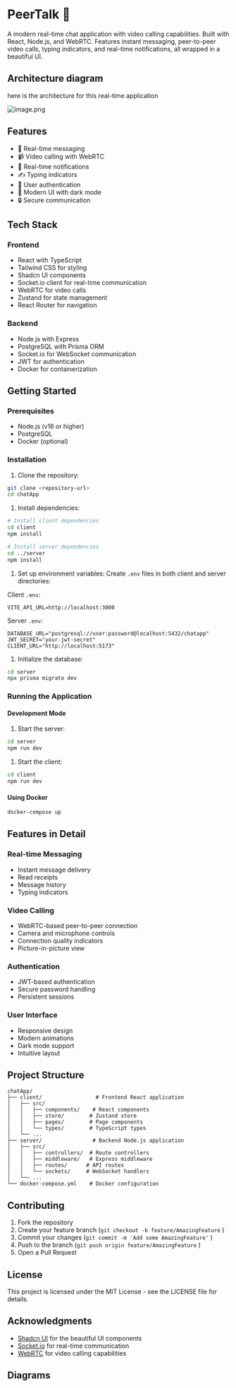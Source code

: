 # PeerTalk 🌊
A modern real-time chat application with video calling capabilities. Built with React, Node.js, and WebRTC. Features instant messaging, peer-to-peer video calls, typing indicators, and real-time notifications, all wrapped in a beautiful UI.



## Architecture diagram
here is the architecture for this real-time application

![image.png](/.eraser/CLPp4DSYp6TvIttDBWvK___YuNASsjaCBgl2BKNG3p5hFCJeI83___athjQmR83qNok8TZhEaKx.png "image.png")

## Features
- 💬 Real-time messaging
- 📹 Video calling with WebRTC
- 🔔 Real-time notifications
- ✍️ Typing indicators
- 👤 User authentication
- 🎨 Modern UI with dark mode
- 🔒 Secure communication
## Tech Stack
### Frontend
- React with TypeScript
- Tailwind CSS for styling
- Shadcn UI components
- Socket.io client for real-time communication
- WebRTC for video calls
- Zustand for state management
- React Router for navigation
### Backend
- Node.js with Express
- PostgreSQL with Prisma ORM
- Socket.io for WebSocket communication
- JWT for authentication
- Docker for containerization
## Getting Started
### Prerequisites
- Node.js (v16 or higher)
- PostgreSQL
- Docker (optional)
### Installation
1. Clone the repository:
```bash
git clone <repository-url>
cd chatApp
```
1. Install dependencies:
```bash
# Install client dependencies
cd client
npm install

# Install server dependencies
cd ../server
npm install
```
1. Set up environment variables:
Create `.env` files in both client and server directories:

Client `.env`:

```env
VITE_API_URL=http://localhost:3000
```
Server `.env`:

```env
DATABASE_URL="postgresql://user:password@localhost:5432/chatapp"
JWT_SECRET="your-jwt-secret"
CLIENT_URL="http://localhost:5173"
```
1. Initialize the database:
```bash
cd server
npx prisma migrate dev
```
### Running the Application
#### Development Mode
1. Start the server:
```bash
cd server
npm run dev
```
1. Start the client:
```bash
cd client
npm run dev
```
#### Using Docker
```bash
docker-compose up
```
## Features in Detail
### Real-time Messaging
- Instant message delivery
- Read receipts
- Message history
- Typing indicators
### Video Calling
- WebRTC-based peer-to-peer connection
- Camera and microphone controls
- Connection quality indicators
- Picture-in-picture view
### Authentication
- JWT-based authentication
- Secure password handling
- Persistent sessions
### User Interface
- Responsive design
- Modern animations
- Dark mode support
- Intuitive layout
## Project Structure
```
chatApp/
├── client/                 # Frontend React application
│   ├── src/
│   │   ├── components/    # React components
│   │   ├── store/        # Zustand store
│   │   ├── pages/        # Page components
│   │   └── types/        # TypeScript types
│   └── ...
├── server/                # Backend Node.js application
│   ├── src/
│   │   ├── controllers/  # Route controllers
│   │   ├── middleware/   # Express middleware
│   │   ├── routes/      # API routes
│   │   └── sockets/     # WebSocket handlers
│   └── ...
└── docker-compose.yml    # Docker configuration
```
## Contributing
1. Fork the repository
2. Create your feature branch (`git checkout -b feature/AmazingFeature` )
3. Commit your changes (`git commit -m 'Add some AmazingFeature'` )
4. Push to the branch (`git push origin feature/AmazingFeature` )
5. Open a Pull Request
## License
This project is licensed under the MIT License - see the LICENSE file for details.

## Acknowledgments
- [﻿Shadcn UI](https://ui.shadcn.com/)  for the beautiful UI components
- [﻿Socket.io](https://socket.io/)  for real-time communication
- [﻿WebRTC](https://webrtc.org/)  for video calling capabilities



<!-- eraser-additional-content -->
## Diagrams
<!-- eraser-additional-files -->
<a href="/README-Real-Time Chat Application API Sequence-1.eraserdiagram" data-element-id="I1_9NjuI2yADYua0ZNeVW"><img src="/.eraser/CLPp4DSYp6TvIttDBWvK___YuNASsjaCBgl2BKNG3p5hFCJeI83___---diagram----a5b6d8f672c0b0ae068baaca1a7767eb-Real-Time-Chat-Application-API-Sequence.png" alt="" data-element-id="I1_9NjuI2yADYua0ZNeVW" /></a>
<!-- end-eraser-additional-files -->
<!-- end-eraser-additional-content -->
<!--- Eraser file: https://app.eraser.io/workspace/CLPp4DSYp6TvIttDBWvK --->
